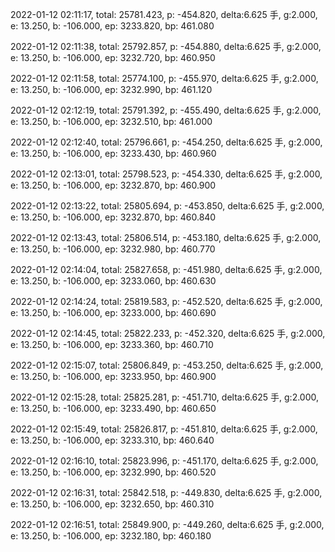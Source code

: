 2022-01-12 02:11:17, total: 25781.423, p: -454.820, delta:6.625 手, g:2.000, e: 13.250, b: -106.000, ep: 3233.820, bp: 461.080

2022-01-12 02:11:38, total: 25792.857, p: -454.880, delta:6.625 手, g:2.000, e: 13.250, b: -106.000, ep: 3232.720, bp: 460.950

2022-01-12 02:11:58, total: 25774.100, p: -455.970, delta:6.625 手, g:2.000, e: 13.250, b: -106.000, ep: 3232.990, bp: 461.120

2022-01-12 02:12:19, total: 25791.392, p: -455.490, delta:6.625 手, g:2.000, e: 13.250, b: -106.000, ep: 3232.510, bp: 461.000

2022-01-12 02:12:40, total: 25796.661, p: -454.250, delta:6.625 手, g:2.000, e: 13.250, b: -106.000, ep: 3233.430, bp: 460.960

2022-01-12 02:13:01, total: 25798.523, p: -454.330, delta:6.625 手, g:2.000, e: 13.250, b: -106.000, ep: 3232.870, bp: 460.900

2022-01-12 02:13:22, total: 25805.694, p: -453.850, delta:6.625 手, g:2.000, e: 13.250, b: -106.000, ep: 3232.870, bp: 460.840

2022-01-12 02:13:43, total: 25806.514, p: -453.180, delta:6.625 手, g:2.000, e: 13.250, b: -106.000, ep: 3232.980, bp: 460.770

2022-01-12 02:14:04, total: 25827.658, p: -451.980, delta:6.625 手, g:2.000, e: 13.250, b: -106.000, ep: 3233.060, bp: 460.630

2022-01-12 02:14:24, total: 25819.583, p: -452.520, delta:6.625 手, g:2.000, e: 13.250, b: -106.000, ep: 3233.000, bp: 460.690

2022-01-12 02:14:45, total: 25822.233, p: -452.320, delta:6.625 手, g:2.000, e: 13.250, b: -106.000, ep: 3233.360, bp: 460.710

2022-01-12 02:15:07, total: 25806.849, p: -453.250, delta:6.625 手, g:2.000, e: 13.250, b: -106.000, ep: 3233.950, bp: 460.900

2022-01-12 02:15:28, total: 25825.281, p: -451.710, delta:6.625 手, g:2.000, e: 13.250, b: -106.000, ep: 3233.490, bp: 460.650

2022-01-12 02:15:49, total: 25826.817, p: -451.810, delta:6.625 手, g:2.000, e: 13.250, b: -106.000, ep: 3233.310, bp: 460.640

2022-01-12 02:16:10, total: 25823.996, p: -451.170, delta:6.625 手, g:2.000, e: 13.250, b: -106.000, ep: 3232.990, bp: 460.520

2022-01-12 02:16:31, total: 25842.518, p: -449.830, delta:6.625 手, g:2.000, e: 13.250, b: -106.000, ep: 3232.650, bp: 460.310

2022-01-12 02:16:51, total: 25849.900, p: -449.260, delta:6.625 手, g:2.000, e: 13.250, b: -106.000, ep: 3232.180, bp: 460.180